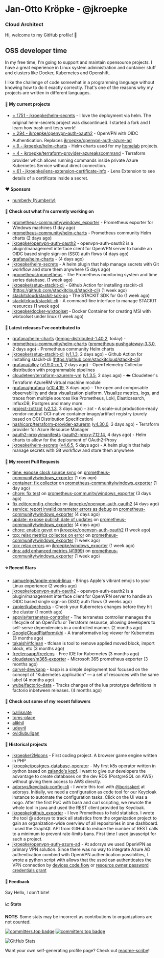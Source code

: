# Jan-Otto Kröpke - @jkroepke
### Cloud Architect 

Hi, welcome to my GitHub profile! 👋

## OSS developer time
In my free time, I'm going to support and maintain opensource projects. I have a great experience in Linux system administration and container stuff and clusters like Docker, Kubernetes and Openshift.

I like the challenge of code somewhat in a programming language without knowing how to do it exactly correctly. That's one of the reasons why my projects are written in different languages.

#### 🌱 My current projects
- [⭐️ 1751 - jkroepke/helm-secrets](https://github.com/jkroepke/helm-secrets) - I love the deployment via helm. The original helm-secrets project was discontinued. I started a fork and I learn how bash unit tests work!
- [⭐️ 294 - jkroepke/openvpn-auth-oauth2](https://github.com/jkroepke/openvpn-auth-oauth2) - OpenVPN with OIDC Authentication. Replaces  [jkroepke/openvpn-auth-azure-ad](https://github.com/jkroepke/openvpn-auth-azure-ad) 
- [⭐️ 9 - jkroepke/helm-charts](https://github.com/jkroepke/helm-charts) - Helm charts used for my [homelab](https://github.com/jkroepke/homelab) projects.
- [⭐️ 4 - jkroepke/terraform-provider-azureakscommand](https://github.com/jkroepke/terraform-provider-azureakscommand) - Terraform provider which allows running commands inside private Azure Kubernetes Service without direct connection.
- [⭐️ 61 - jkroepke/lens-extension-certificate-info](https://github.com/jkroepke/lens-extension-certificate-info) - Lens Extension to see details of a certificate inside a secret.

#### ❤️ Sponsors

- [numberly (Numberly)](https://github.com/numberly)


#### 👷 Check out what I'm currently working on

- [prometheus-community/windows_exporter](https://github.com/prometheus-community/windows_exporter) - Prometheus exporter for Windows machines (1 day ago)
- [prometheus-community/helm-charts](https://github.com/prometheus-community/helm-charts) - Prometheus community Helm charts (2 days ago)
- [jkroepke/openvpn-auth-oauth2](https://github.com/jkroepke/openvpn-auth-oauth2) - openvpn-auth-oauth2 is a plugin/management interface client for OpenVPN server to handle an OIDC based single sign-on (SSO) auth flows (4 days ago)
- [grafana/helm-charts](https://github.com/grafana/helm-charts) -  (4 days ago)
- [jkroepke/helm-secrets](https://github.com/jkroepke/helm-secrets) - A helm plugin that help manage secrets with Git workflow and store them anywhere (5 days ago)
- [prometheus/prometheus](https://github.com/prometheus/prometheus) - The Prometheus monitoring system and time series database. (1 week ago)
- [jkroepke/setup-stackit-cli](https://github.com/jkroepke/setup-stackit-cli) - Github Action for installing stackit-cli (https://github.com/stackitcloud/stackit-cli) (1 week ago)
- [stackitcloud/stackit-sdk-go](https://github.com/stackitcloud/stackit-sdk-go) - The STACKIT SDK for Go (1 week ago)
- [stackitcloud/stackit-cli](https://github.com/stackitcloud/stackit-cli) - A command-line interface to manage STACKIT resources (1 week ago)
- [jkroepke/docker-wixtoolset](https://github.com/jkroepke/docker-wixtoolset) - Docker Container for creating MSI with wixtoolset under linux (1 week ago)

#### 🔭 Latest releases I've contributed to

- [grafana/helm-charts](https://github.com/grafana/helm-charts) ([tempo-distributed-1.40.2](https://github.com/grafana/helm-charts/releases/tag/tempo-distributed-1.40.2), today) - 
- [prometheus-community/helm-charts](https://github.com/prometheus-community/helm-charts) ([prometheus-pushgateway-3.3.0](https://github.com/prometheus-community/helm-charts/releases/tag/prometheus-pushgateway-3.3.0), 2 days ago) - Prometheus community Helm charts
- [jkroepke/setup-stackit-cli](https://github.com/jkroepke/setup-stackit-cli) ([v1.1.3](https://github.com/jkroepke/setup-stackit-cli/releases/tag/v1.1.3), 2 days ago) - Github Action for installing stackit-cli (https://github.com/stackitcloud/stackit-cli)
- [grafana/alloy](https://github.com/grafana/alloy) ([v1.9.0-rc.1](https://github.com/grafana/alloy/releases/tag/v1.9.0-rc.1), 2 days ago) - OpenTelemetry Collector distribution with programmable pipelines
- [cloudeteer/terraform-azurerm-vm](https://github.com/cloudeteer/terraform-azurerm-vm) ([v1.3.5](https://github.com/cloudeteer/terraform-azurerm-vm/releases/tag/v1.3.5), 2 days ago) - ☁️ Cloudeteer's Terraform AzureRM virtual machine module
- [grafana/grafana](https://github.com/grafana/grafana) ([v10.4.19](https://github.com/grafana/grafana/releases/tag/v10.4.19), 3 days ago) - The open and composable observability and data visualization platform. Visualize metrics, logs, and traces from multiple sources like Prometheus, Loki, Elasticsearch, InfluxDB, Postgres and many more. 
- [project-zot/zot](https://github.com/project-zot/zot) ([v2.1.3](https://github.com/project-zot/zot/releases/tag/v2.1.3), 3 days ago) - zot - A scale-out production-ready vendor-neutral OCI-native container image/artifact registry (purely based on OCI Distribution Specification)
- [hashicorp/terraform-provider-azurerm](https://github.com/hashicorp/terraform-provider-azurerm) ([v4.30.0](https://github.com/hashicorp/terraform-provider-azurerm/releases/tag/v4.30.0), 3 days ago) - Terraform provider for Azure Resource Manager
- [oauth2-proxy/manifests](https://github.com/oauth2-proxy/manifests) ([oauth2-proxy-7.12.14](https://github.com/oauth2-proxy/manifests/releases/tag/oauth2-proxy-7.12.14), 4 days ago) - Helm charts to allow for the deployment of OAuth2-Proxy
- [jkroepke/helm-secrets](https://github.com/jkroepke/helm-secrets) ([v4.6.5](https://github.com/jkroepke/helm-secrets/releases/tag/v4.6.5), 5 days ago) - A helm plugin that help manage secrets with Git workflow and store them anywhere

#### 🔨 My recent Pull Requests

- [time: expose clock source sync](https://github.com/prometheus-community/windows_exporter/pull/2058) on [prometheus-community/windows_exporter](https://github.com/prometheus-community/windows_exporter) (1 day ago)
- [container: fix collector](https://github.com/prometheus-community/windows_exporter/pull/2057) on [prometheus-community/windows_exporter](https://github.com/prometheus-community/windows_exporter) (1 day ago)
- [chore: fix test](https://github.com/prometheus-community/windows_exporter/pull/2055) on [prometheus-community/windows_exporter](https://github.com/prometheus-community/windows_exporter) (3 days ago)
- [fix editorconfig-checker](https://github.com/jkroepke/openvpn-auth-oauth2/pull/502) on [jkroepke/openvpn-auth-oauth2](https://github.com/jkroepke/openvpn-auth-oauth2) (4 days ago)
- [service: report invalid parameter errors as debug](https://github.com/prometheus-community/windows_exporter/pull/2051) on [prometheus-community/windows_exporter](https://github.com/prometheus-community/windows_exporter) (4 days ago)
- [update: expose publish date of updates](https://github.com/prometheus-community/windows_exporter/pull/2050) on [prometheus-community/windows_exporter](https://github.com/prometheus-community/windows_exporter) (4 days ago)
- [chore: enable govet](https://github.com/jkroepke/openvpn-auth-oauth2/pull/501) on [jkroepke/openvpn-auth-oauth2](https://github.com/jkroepke/openvpn-auth-oauth2) (1 week ago)
- [tcp: relax metrics collectos on error](https://github.com/prometheus-community/windows_exporter/pull/2041) on [prometheus-community/windows_exporter](https://github.com/prometheus-community/windows_exporter) (1 week ago)
- [tcp: relax errors](https://github.com/jkroepke/windows_exporter/pull/6) on [jkroepke/windows_exporter](https://github.com/jkroepke/windows_exporter) (1 week ago)
- [dns: add enhanced metrics (#1999)](https://github.com/prometheus-community/windows_exporter/pull/2040) on [prometheus-community/windows_exporter](https://github.com/prometheus-community/windows_exporter) (1 week ago)

#### ⭐ Recent Stars

- [samuelngs/apple-emoji-linux](https://github.com/samuelngs/apple-emoji-linux) - Brings Apple's vibrant emojis to your Linux experience (2 weeks ago)
- [jkroepke/openvpn-auth-oauth2](https://github.com/jkroepke/openvpn-auth-oauth2) - openvpn-auth-oauth2 is a plugin/management interface client for OpenVPN server to handle an OIDC based single sign-on (SSO) auth flows (3 weeks ago)
- [zapier/kubechecks](https://github.com/zapier/kubechecks) - Check your Kubernetes changes before they hit the cluster (1 month ago)
- [appvia/terranetes-controller](https://github.com/appvia/terranetes-controller) - The terranetes controller manages the lifecycle of an OpenTofu or Terraform resource, allowing developers to self-serve dependencies in a controlled manner. (2 months ago)
- [GoogleCloudPlatform/khi](https://github.com/GoogleCloudPlatform/khi) - A transformative log viewer for Kubernetes (3 months ago)
- [takaishi/tfclean](https://github.com/takaishi/tfclean) - tfclean is tool to remove applied moved block, import block, etc (3 months ago)
- [freelensapp/freelens](https://github.com/freelensapp/freelens) - Free IDE for Kubernetes (3 months ago)
- [cloudeteer/m365-exporter](https://github.com/cloudeteer/m365-exporter) - Microsoft 365 prometheus exporter (3 months ago)
- [carvel-dev/kapp](https://github.com/carvel-dev/kapp) - kapp is a simple deployment tool focused on the concept of "Kubernetes application" — a set of resources with the same label (4 months ago)
- [wube/factorio-data](https://github.com/wube/factorio-data) - Tracks changes of the lua prototype definitions in factorio inbetween releases. (4 months ago)

#### 👯 Check out some of my recent followers

- [ballisnate](https://github.com/ballisnate)
- [toms-place](https://github.com/toms-place)
- [alikhil](https://github.com/alikhil)
- [udevril](https://github.com/udevril)
- [ovidiubuligan](https://github.com/ovidiubuligan)

#### 📜 Historical projects
- [jkroepke/2Moons](https://github.com/jkroepke/2Moons) - First coding project. A browser game engine written in PHP
- [jkroepke/postgres-database-operator](https://github.com/jkroepke/postgres-database-operator) - My first k8s operator written in python based on [zalando's kopf](https://github.com/zalando-incubator/kopf). I want to give our developers the advantage to create databases on the dev RDS (PostgreSQL on AWS) without giving them access to AWS directly.
- [adorsys/keycloak-config-cli](https://github.com/adorsys/keycloak-config-cli) - I wrote this tool with [@borisskert](https://github.com/borisskert) at adorsys. Initially, we need a configuration as code tool for our Keycloak instance to automate the configuration tasks. Click on the UI was a nogo. After the first PoC with bash and curl scripting, we rewrote the whole tool in java and used the REST client provided by Keycloak.
- [jkroepke/github_exporter](https://github.com/jkroepke/github_exporter) - I love Prometheus to hold statistics. I wrote the tool @ adorsys to track all statistics from the organization project to gain an organization-wide overview of all repositories in one dashboard. I used the GraphQL API from GitHub to reduce the number of REST calls to a minimum to prevent rate-limits bans. First time I used javascript for such a project.
- [jkroepke/openvpn-auth-azure-ad](https://github.com/jkroepke/openvpn-auth-azure-ad) - At adorsys we used OpenVPN as primary VPN solution. Since there was no way to integrate Azure AD authentication combind with OpenVPN authentication possiblities, I wrote a python script with allows that the used can authenticates the VPN connection by [devices code flow](https://docs.microsoft.com/en-us/azure/active-directory/develop/v2-oauth2-device-code) or [resource owner password credentials grant](https://docs.microsoft.com/en-us/azure/active-directory/develop/v2-oauth-ropc)

#### 💬 Feedback

Say Hello, I don't bite!

#### 📈 Stats

**NOTE:** Some stats may be incorrect as contributions to organizations
are not counted.

[![committers.top badge](https://user-badge.committers.top/germany/jkroepke.svg)](https://user-badge.committers.top/germany/jkroepke)
[![committers.top badge](https://user-badge.committers.top/germany_public/jkroepke.svg)](https://user-badge.committers.top/germany_public/jkroepke)

![GitHub Stats](https://github-readme-stats.vercel.app/api?username=jkroepke&count_private=false&theme=tokyonight&show_icons=true)

Want your own self-generating profile page? Check out [readme-scribe](https://github.com/muesli/readme-scribe)!
